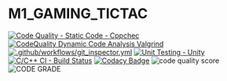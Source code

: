 # M1_GAMING_TICTAC
[![Code Quality - Static Code - Cppchec](https://github.com/vin099/M1_GAMING_TICTAC/actions/workflows/c-cpp.yml/badge.svg)](https://github.com/vin099/M1_GAMING_TICTAC/actions/workflows/c-cpp.yml)
[![CodeQuality Dynamic Code Analysis Valgrind](https://github.com/vin099/M1_GAMING_TICTAC/actions/workflows/valgrind.yml/badge.svg)](https://github.com/vin099/M1_GAMING_TICTAC/actions/workflows/valgrind.yml)
[![.github/workflows/git_inspector.yml](https://github.com/vin099/M1_GAMING_TICTAC/actions/workflows/git_inspector.yml/badge.svg)](https://github.com/vin099/M1_GAMING_TICTAC/actions/workflows/git_inspector.yml)
[![Unit Testing - Unity](https://github.com/vin099/M1_GAMING_TICTAC/actions/workflows/unity.yml/badge.svg)](https://github.com/vin099/M1_GAMING_TICTAC/actions/workflows/unity.yml)
[![C/C++ CI - Build Status](https://github.com/vin099/M1_GAMING_TICTAC/actions/workflows/linux.yml/badge.svg)](https://github.com/vin099/M1_GAMING_TICTAC/actions/workflows/linux.yml)
[![Codacy Badge](https://app.codacy.com/project/badge/Grade/9fd56eff452444a29d6db65314dd7337)](https://www.codacy.com/gh/vin099/M1_GAMING_TICTAC/dashboard?utm_source=github.com&amp;utm_medium=referral&amp;utm_content=vin099/M1_GAMING_TICTAC&amp;utm_campaign=Badge_Grade)
![code quality score](https://api.codiga.io/project/30000/score/svg)
![CODE GRADE](https://api.codiga.io/project/30000/status/svg)
